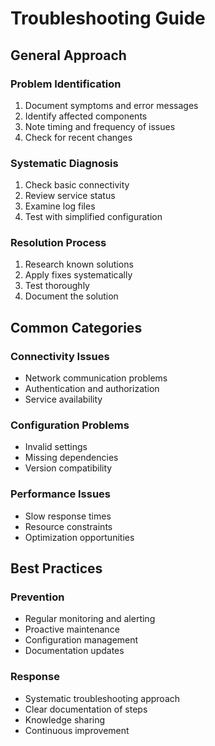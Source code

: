 # Troubleshooting Guide

## General Approach

### Problem Identification
1. Document symptoms and error messages
2. Identify affected components
3. Note timing and frequency of issues
4. Check for recent changes

### Systematic Diagnosis
1. Check basic connectivity
2. Review service status
3. Examine log files
4. Test with simplified configuration

### Resolution Process
1. Research known solutions
2. Apply fixes systematically
3. Test thoroughly
4. Document the solution

## Common Categories

### Connectivity Issues
- Network communication problems
- Authentication and authorization
- Service availability

### Configuration Problems
- Invalid settings
- Missing dependencies
- Version compatibility

### Performance Issues
- Slow response times
- Resource constraints
- Optimization opportunities

## Best Practices

### Prevention
- Regular monitoring and alerting
- Proactive maintenance
- Configuration management
- Documentation updates

### Response
- Systematic troubleshooting approach
- Clear documentation of steps
- Knowledge sharing
- Continuous improvement
